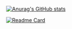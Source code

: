 [![Anurag's GitHub stats](https://github-readme-stats.vercel.app/api?username=yh-zero)](https://github.com/anuraghazra/github-readme-stats)

[![Readme Card](https://github-readme-stats.vercel.app/api/pin/?username=yh-zero&repo=github-readme-stats)](https://github.com/anuraghazra/github-readme-stats)
